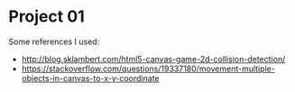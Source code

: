 # Project 01
Some references I used:
 * http://blog.sklambert.com/html5-canvas-game-2d-collision-detection/
 * https://stackoverflow.com/questions/19337180/movement-multiple-objects-in-canvas-to-x-y-coordinate

